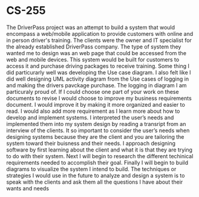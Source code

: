 # CS-255
The DriverPass project was an attempt to build a system that would encompass a web/mobile application to provide customers with online and in person driver's training. The clients were the owner and IT specialist for the already established DriverPass company. The type of system they wanted me to design was an web page that could be accessed from the web and mobile devices. This system would be built for customers to access it and purchase driving packages to receive training.
Some thing I did particurarly well was developing the Use case diagram. I also felt like I did well designing UML activity diagram from the Use cases of logging in and making the drivers pavckage purchase. The logging in diagram I am particuraly proud of. 
If I could choose one part of your work on these documents to revise I would choose to improve my business requirements document. I would improve it by making it more organized and easier to read. I would also add more requirement as I learn more about how to develop and implement systems.
I interpreted the user’s needs and implemented them into my system design by reading a transript from an interview of the clients. It so important to consider the user’s needs when designing systems because they are the client and you are tailoring the system toward their buisness and their needs. 
I approach designing software by first learning about the client and what it is that they are trying to do with their system. Next I will begin to research the different techinical requirements needed to accomplish their goal. Finally I will begin to build diagrams to visualize the system I intend to build. 
The techniques or strategies I would use in the future to analyze and design a system is to speak with the clients and ask them all the questions I have about their wants and needs

